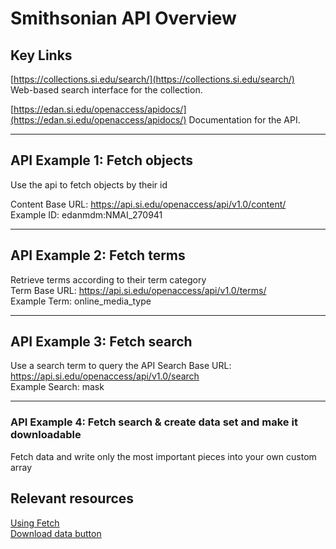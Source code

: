 # Smithsonian API Overview

## Key Links

[https://collections.si.edu/search/](https://collections.si.edu/search/)  
Web-based search interface for the collection.

[https://edan.si.edu/openaccess/apidocs/](https://edan.si.edu/openaccess/apidocs/)
Documentation for the API.

 ---

## API Example 1: Fetch objects
Use the api to fetch objects by their id

Content Base URL: https://api.si.edu/openaccess/api/v1.0/content/  
Example ID: edanmdm:NMAI_270941

 ---
## API Example 2: Fetch terms
Retrieve terms according to their term category  
Term Base URL: https://api.si.edu/openaccess/api/v1.0/terms/  
Example Term: online_media_type
 
 ---

## API Example 3: Fetch search
Use a search term to query the API
Search Base URL: https://api.si.edu/openaccess/api/v1.0/search  
Example Search: mask  

 ---


### API Example 4: Fetch search & create data set and make it downloadable
Fetch data and write only the most important pieces into your own custom array  

## Relevant resources
[Using Fetch](https://developer.mozilla.org/en-US/docs/Web/API/Fetch_API/Using_Fetch)  
[Download data button](https://ourcodeworld.com/articles/read/189/how-to-create-a-file-and-generate-a-download-with-javascript-in-the-browser-without-a-server)

